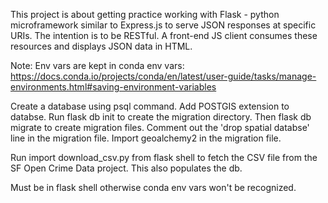 This project is about getting practice working with 
Flask - python microframework similar to Express.js
to serve JSON responses at specific URIs. The intention
is to be RESTful. A front-end JS client consumes these
resources and displays JSON data in HTML.

Note: Env vars are kept in conda env vars: https://docs.conda.io/projects/conda/en/latest/user-guide/tasks/manage-environments.html#saving-environment-variables

Create a database using psql command.
Add POSTGIS extension to databse.
Run flask db init to create the migration directory.
Then flask db migrate to create migration files.
Comment out the 'drop spatial databse' line in the migration file.
Import geoalchemy2 in the migration file.


Run import download_csv.py from flask shell to fetch the CSV file from the 
SF Open Crime Data project. This also populates the db.

Must be in flask shell otherwise conda env vars won't be recognized.


